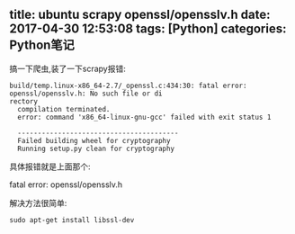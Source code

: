 title: ubuntu scrapy openssl/opensslv.h
date: 2017-04-30 12:53:08
tags: [Python]
categories: Python笔记
---
搞一下爬虫,装了一下scrapy报错:
```
build/temp.linux-x86_64-2.7/_openssl.c:434:30: fatal error: openssl/opensslv.h: No such file or di
rectory
  compilation terminated.
  error: command 'x86_64-linux-gnu-gcc' failed with exit status 1
  
  ----------------------------------------
  Failed building wheel for cryptography
  Running setup.py clean for cryptography
```
具体报错就是上面那个:
> 
fatal error: openssl/opensslv.h

解决方法很简单:
```
sudo apt-get install libssl-dev
```

